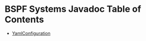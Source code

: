 <h1>BSPF Systems Javadoc Table of Contents</h1>

<ul>
<li><a href="https://bspfsystems.org/YamlConfiguration/">YamlConfiguration</a></li>
</ul>